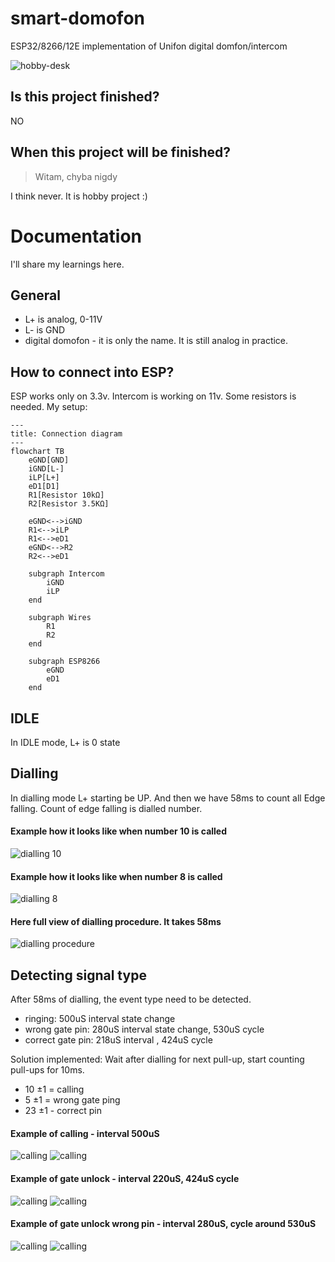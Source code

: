 # smart-domofon

ESP32/8266/12E implementation of Unifon digital domfon/intercom

![hobby-desk](./.github/images/photo1.jpg)


## Is this project finished?
NO

## When this project will be finished?
> Witam, chyba nigdy  

I think never. It is hobby project :) 


# Documentation
I'll share my learnings here.

## General
* L+ is analog, 0-11V
* L- is GND
* digital domofon - it is only the name. It is still analog in practice.

## How to connect into ESP?
ESP works only on 3.3v. Intercom is working on 11v. Some resistors is needed.
My setup:

```mermaid
---
title: Connection diagram
---
flowchart TB
    eGND[GND]
    iGND[L-]
    iLP[L+]
    eD1[D1]
    R1[Resistor 10kΩ]
    R2[Resistor 3.5KΩ]
    
    eGND<-->iGND
    R1<-->iLP
    R1<-->eD1
    eGND<-->R2
    R2<-->eD1
    
    subgraph Intercom
        iGND
        iLP
    end
    
    subgraph Wires
        R1
        R2
    end
    
    subgraph ESP8266
        eGND
        eD1
    end
```

## IDLE
In IDLE mode, L+ is 0 state

## Dialling

In dialling mode L+ starting be UP.
And then we have 58ms to count all Edge falling. 
Count of edge falling is dialled number.

#### Example how it looks like when number 10 is called
![dialling 10](./.github/images/photo2.png)

#### Example how it looks like when number 8 is called
![dialling 8](./.github/images/photo3.png)

#### Here full view of dialling procedure. It takes 58ms
![dialling procedure](./.github/images/photo4.png)

## Detecting signal type
After 58ms of dialling, the event type need to be detected.

* ringing: 500uS interval state change
* wrong gate pin: 280uS interval state change, 530uS cycle
* correct gate pin: 218uS interval , 424uS cycle

Solution implemented: 
Wait after dialling for next pull-up, start counting pull-ups for 10ms.
* 10 ±1 = calling
* 5 ±1 = wrong gate ping
* 23 ±1 - correct pin


#### Example of calling - interval 500uS
![calling](./.github/images/photo5.png) ![calling](./.github/images/photo6.png)


#### Example of gate unlock - interval 220uS, 424uS cycle
![calling](./.github/images/photo7.png) ![calling](./.github/images/photo10.png)

#### Example of gate unlock wrong pin - interval 280uS, cycle around 530uS

![calling](./.github/images/photo8.png) ![calling](./.github/images/photo9.png)

